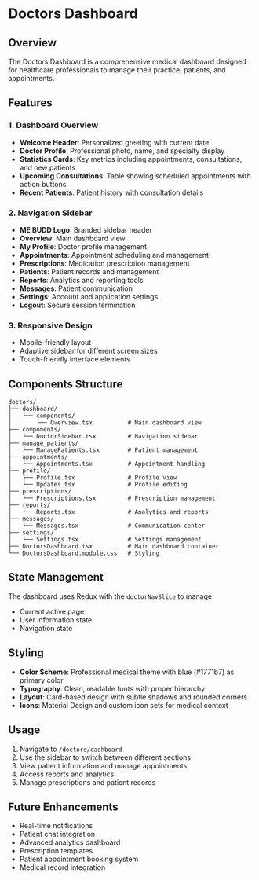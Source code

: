 # Doctors Dashboard

## Overview
The Doctors Dashboard is a comprehensive medical dashboard designed for healthcare professionals to manage their practice, patients, and appointments.

## Features

### 1. Dashboard Overview
- **Welcome Header**: Personalized greeting with current date
- **Doctor Profile**: Professional photo, name, and specialty display
- **Statistics Cards**: Key metrics including appointments, consultations, and new patients
- **Upcoming Consultations**: Table showing scheduled appointments with action buttons
- **Recent Patients**: Patient history with consultation details

### 2. Navigation Sidebar
- **ME BUDD Logo**: Branded sidebar header
- **Overview**: Main dashboard view
- **My Profile**: Doctor profile management
- **Appointments**: Appointment scheduling and management
- **Prescriptions**: Medication prescription management
- **Patients**: Patient records and management
- **Reports**: Analytics and reporting tools
- **Messages**: Patient communication
- **Settings**: Account and application settings
- **Logout**: Secure session termination

### 3. Responsive Design
- Mobile-friendly layout
- Adaptive sidebar for different screen sizes
- Touch-friendly interface elements

## Components Structure

```
doctors/
├── dashboard/
│   └── components/
│       └── Overview.tsx          # Main dashboard view
├── components/
│   └── DoctorSidebar.tsx         # Navigation sidebar
├── manage_patients/
│   └── ManagePatients.tsx        # Patient management
├── appointments/
│   └── Appointments.tsx          # Appointment handling
├── profile/
│   ├── Profile.tsx               # Profile view
│   └── Updates.tsx               # Profile editing
├── prescriptions/
│   └── Prescriptions.tsx         # Prescription management
├── reports/
│   └── Reports.tsx               # Analytics and reports
├── messages/
│   └── Messages.tsx              # Communication center
├── settings/
│   └── Settings.tsx              # Settings management
├── DoctorsDashboard.tsx          # Main dashboard container
└── DoctorsDashboard.module.css   # Styling
```

## State Management

The dashboard uses Redux with the `doctorNavSlice` to manage:
- Current active page
- User information state
- Navigation state

## Styling

- **Color Scheme**: Professional medical theme with blue (#1771b7) as primary color
- **Typography**: Clean, readable fonts with proper hierarchy
- **Layout**: Card-based design with subtle shadows and rounded corners
- **Icons**: Material Design and custom icon sets for medical context

## Usage

1. Navigate to `/doctors/dashboard`
2. Use the sidebar to switch between different sections
3. View patient information and manage appointments
4. Access reports and analytics
5. Manage prescriptions and patient records

## Future Enhancements

- Real-time notifications
- Patient chat integration
- Advanced analytics dashboard
- Prescription templates
- Patient appointment booking system
- Medical record integration

